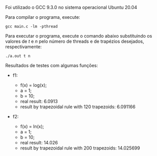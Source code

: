 Foi utilizado o GCC 9.3.0 no sistema operacional Ubuntu 20.04

Para compilar o programa, execute:
```
gcc main.c -lm -pthread
```
Para executar o programa, execute o comando abaixo substituindo os valores de *t* e *n* pelo número de threads e de trapézios desejados, respectivamente:
```
./a.out t n
```

Resultados de testes com algumas funções:
- f1: 
    - f(x) = log(x); 
    - a = 1;
    - b = 10;
    - real result: 6.0913
    - result by trapezoidal rule with 120 trapezoids: 6.091166

- f2:
    - f(x) = ln(x); 
    - a = 1;
    - b = 10;
    - real result: 14.026
    - result by trapezoidal rule with 200 trapezoids: 14.025699
